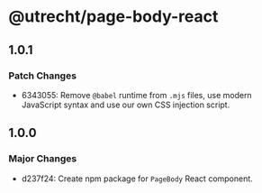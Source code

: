 # @utrecht/page-body-react

## 1.0.1

### Patch Changes

- 6343055: Remove `@babel` runtime from `.mjs` files, use modern JavaScript syntax and use our own CSS injection script.

## 1.0.0

### Major Changes

- d237f24: Create npm package for `PageBody` React component.
